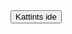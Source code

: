<!DOCTYPE html>
<html lang="hu">
<head>
    <meta charset="UTF-8">
    <meta name="viewport" content="width=device-width, initial-scale=1.0">
    <title>Átirányító gomb</title>
</head>
<body>
    <button onclick="window.location.href='login.html';">Kattints ide</button>
</body>
</html>
